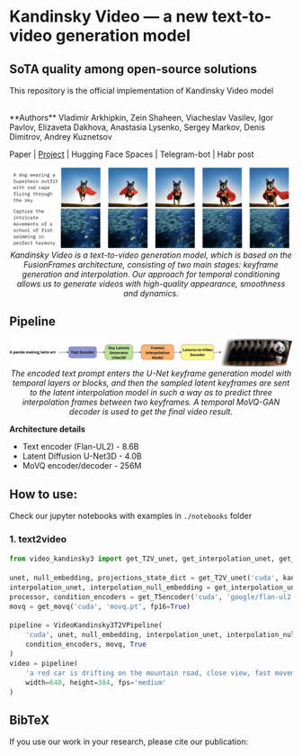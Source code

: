 # Kandinsky Video — a new text-to-video generation model 
## SoTA quality among open-source solutions

This repository is the official implementation of Kandinsky Video model

</br>
**Authors** Vladimir Arkhipkin,
Zein Shaheen,
Viacheslav Vasilev,
Igor Pavlov,
Elizaveta Dakhova,
Anastasia Lysenko,
Sergey Markov,
Denis Dimitrov,
Andrey Kuznetsov
</br>

Paper | [Project](https://ai-forever.github.io/kandinsky-video/) | Hugging Face Spaces | Telegram-bot | Habr post


<p align="center">
<img src="__assets__/title.JPG" width="800px"/>  
<br>
<em>Kandinsky Video is a text-to-video generation model, which is based on the FusionFrames architecture, consisting of two main stages: keyframe generation and interpolation. Our approach for temporal conditioning allows us to generate videos with high-quality appearance, smoothness and dynamics.</em>
</p>


## Pipeline

<p align="center">
<img src="__assets__/pipeline.jpg" width="800px"/>  
<br>
<em>The encoded text prompt enters the U-Net keyframe generation model with temporal layers or blocks, and then the sampled latent keyframes are  sent to the latent interpolation model in such a way as to predict three interpolation frames between two keyframes. A temporal MoVQ-GAN decoder is used to get the final video result.</em>
</p>


**Architecture details**

+ Text encoder (Flan-UL2) - 8.6B
+ Latent Diffusion U-Net3D - 4.0B
+ MoVQ encoder/decoder - 256M


## How to use:

Check our jupyter notebooks with examples in `./notebooks` folder
### 1. text2video

```python
from video_kandinsky3 import get_T2V_unet, get_interpolation_unet, get_T5encoder, get_movq, VideoKandinsky3T2VPipeline

unet, null_embedding, projections_state_dict = get_T2V_unet('cuda', kandinsky_video.pt, fp16=True)
interpolation_unet, interpolation_null_embedding = get_interpolation_unet('cuda', kandinsky_video_interpolation.pt, fp16=True)
processor, condition_encoders = get_T5encoder('cuda', 'google/flan-ul2', projections_state_dict)
movq = get_movq('cuda', 'movq.pt', fp16=True)

pipeline = VideoKandinsky3T2VPipeline(
    'cuda', unet, null_embedding, interpolation_unet, interpolation_null_embedding, processor,
    condition_encoders, movq, True
)
video = pipeline(
    'a red car is drifting on the mountain road, close view, fast movement',
    width=640, height=384, fps='medium'
)
```


## BibTeX
If you use our work in your research, please cite our publication:
```

```
